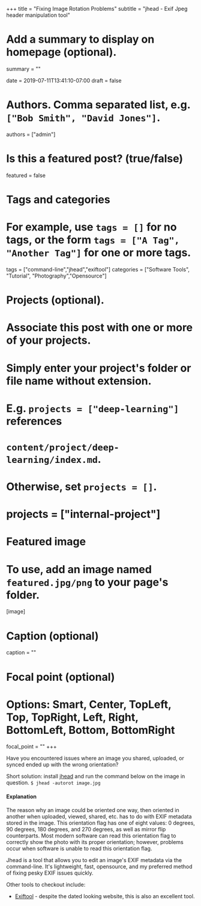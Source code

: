 +++
title = "Fixing Image Rotation Problems"
subtitle = "jhead - Exif Jpeg header manipulation tool"

# Add a summary to display on homepage (optional).
summary = ""

date = 2019-07-11T13:41:10-07:00
draft = false

# Authors. Comma separated list, e.g. `["Bob Smith", "David Jones"]`.
authors = ["admin"]

# Is this a featured post? (true/false)
featured = false

# Tags and categories
# For example, use `tags = []` for no tags, or the form `tags = ["A Tag", "Another Tag"]` for one or more tags.
tags = ["command-line","jhead","exiftool"]
categories = ["Software Tools", "Tutorial", "Photography","Opensource"]

# Projects (optional).
#   Associate this post with one or more of your projects.
#   Simply enter your project's folder or file name without extension.
#   E.g. `projects = ["deep-learning"]` references 
#   `content/project/deep-learning/index.md`.
#   Otherwise, set `projects = []`.
# projects = ["internal-project"]

# Featured image
# To use, add an image named `featured.jpg/png` to your page's folder. 
[image]
  # Caption (optional)
  caption = ""

  # Focal point (optional)
  # Options: Smart, Center, TopLeft, Top, TopRight, Left, Right, BottomLeft, Bottom, BottomRight
  focal_point = ""
+++

Have you encountered issues where an image you shared, uploaded, or synced ended up with the wrong orientation?

Short solution: install [jhead](http://www.sentex.net/~mwandel/jhead/) and run the command below on the image in question.
`$ jhead -autorot image.jpg`

#### Explanation

The reason why an image could be oriented one way, then oriented in another when uploaded, viewed, shared, etc. has to do with EXIF metadata stored in the image. This orientation flag has one of eight values: 0 degrees, 90 degrees, 180 degrees, and 270 degrees, as well as mirror flip counterparts. Most modern software can read this orientation flag to correctly show the photo with its proper orientation; however, problems occur when software is unable to read this orientation flag.

Jhead is a tool that allows you to edit an image's EXIF metadata via the command-line. It's lightweight, fast, opensource, and my preferred method of fixing pesky EXIF issues quickly.

Other tools to checkout include:
- [Exiftool](https://sno.phy.queensu.ca/~phil/exiftool/) - despite the dated looking website, this is also an excellent tool.

